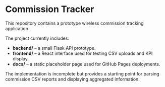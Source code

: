 # Commission Tracker

This repository contains a prototype wireless commission tracking application.

The project currently includes:

- **backend/** – a small Flask API prototype.
- **frontend/** – a React interface used for testing CSV uploads and KPI display.
- **docs/** – a static placeholder page used for GitHub Pages deployments.

The implementation is incomplete but provides a starting point for parsing
commission CSV reports and displaying aggregated information.
